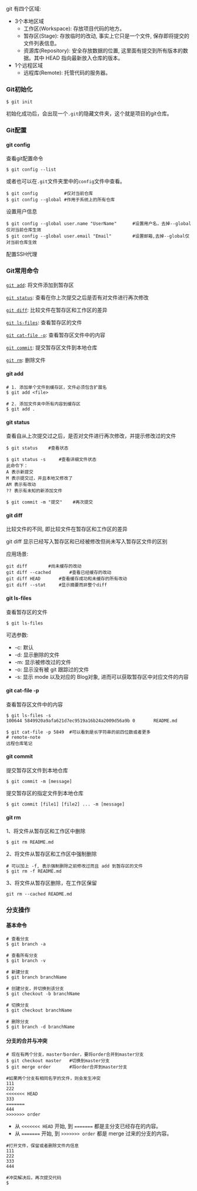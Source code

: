 git 有四个区域:

- 3个本地区域
  - 工作区(Workspace): 存放项目代码的地方。
  - 暂存区(Stage): 存放临时的改动, 事实上它只是一个文件, 保存即将提交的文件列表信息。
  - 资源库(Repository): 安全存放数据的位置, 这里面有提交到所有版本的数据。其中 HEAD 指向最新放入仓库的版本。
- 1个远程区域
  - 远程库(Remote): 托管代码的服务器。

### Git初始化

```git
$ git init
```

初始化成功后，会出现一个`.git`的隐藏文件夹，这个就是项目的git仓库。

### Git配置

#### git config

查看git配置命令

```
$ git config --list
```

或者也可以在`.git`文件夹里中的`config`文件中查看。

```
$ git config		  #仅对当前仓库
$ git config --global #作用于系统上的所有仓库
```

设置用户信息

```
$ git config --global user.name "UserName"		#设置用户名，去掉--global仅对当前仓库生效
$ git config --global user.email "Email"		#设置邮箱,去掉--global仅对当前仓库生效
```

配置SSH代理



### Git常用命令

<a href="#git add">`git add`</a>: 将文件添加到暂存区

<a href="#git status">`git status`</a>: 查看在你上次提交之后是否有对文件进行再次修改

<a href="git diff">`git diff`</a>: 比较文件在暂存区和工作区的差异

<a href="#git ls-files">`git ls-files`</a>: 查看暂存区的文件

<a href="#git cat-file -p">`git cat-file -p`</a>: 查看暂存区文件中的内容

<a href="#git commit">`git commit`</a>: 提交暂存区文件到本地仓库

<a href="#git rm">`git rm`</a>: 删除文件



#### <a id="git add">git add</a>

```
# 1. 添加单个文件到缓存区，文件必须包含扩展名
$ git add <file>    

# 2. 添加文件夹中所有内容到缓存区
$ git add .         
```

#### <a id="git status">git status</a>

查看自从上次提交过之后，是否对文件进行再次修改，并提示修改过的文件

```
$ git status	#查看状态

$ git status -s		#查看详细文件状态
此命令下：
A 表示新提交
M 表示提交过，并且本地又修改了
AM 表示有改动
?? 表示有未知的新添加文件

$ git commit -m "提交"	#再次提交
```

#### <a id="git diff">git diff</a>

比较文件的不同, 即比较文件在暂存区和工作区的差异

git diff 显示已经写入暂存区和已经被修改但尚未写入暂存区文件的区别

应用场景:

```
git diff		#尚未缓存的改动
git diff --cached		#查看已经缓存的改动
git diff HEAD		#查看缓存成功和未缓存的所有改动
git diff --stat		#显示摘要而非整个diff
```

#### <a id="git ls-files">git ls-files</a>

查看暂存区的文件

```
$ git ls-files
```

可选参数:

- -c: 默认
- -d: 显示删除的文件
- -m: 显示被修改过的文件
- -o: 显示没有被 git 跟踪过的文件
- -s: 显示 mode 以及对应的 Blog对象, 进而可以获取暂存区中对应文件的内容

#### <a id="git cat-file -p">git cat-file -p</a>

查看暂存区文件中的内容

```
$ git ls-files -s
100644 5849920a9afa621d7ec9519a16b24a2009d56a9b 0       README.md

$ git cat-file -p 5849	#可以看到是长字符串的前四位数或者更多
# remote-note
远程仓库笔记
```

#### <a id="git commit">git commit</a>

提交暂存区文件到本地仓库

```
$ git commit -m [message]
```

提交暂存区的指定文件到本地仓库

```
$ git commit [file1] [file2] ... -m [message]
```

#### <a id="git rm">git rm</a>

1、将文件从暂存区和工作区中删除

```
$ git rm README.md
```

2、将文件从暂存区和工作区中强制删除

```
# 可以加上 -f, 表示强制删除之前修改过而且 add 到暂存区的文件
$ git rm -f README.md
```

3、将文件从暂存区删除，在工作区保留

```
git rm --cached README.md
```

### 分支操作

#### 基本命令

```
# 查看分支
$ git branch -a 

# 查看所有分支
$ git branch -v

# 新建分支
$ git branch branchName

# 创建分支，并切换到该分支
$ git checkout -b branchName

# 切换分支
$ git checkout branchName

# 删除分支
$ git branch -d branchName
```

#### 分支的合并与冲突

```
# 现在有两个分支，master与order，要将order合并到master分支
$ git checkout master	#切换到master分支
$ git merge order		#将order合并到master分支
```

```
#如果两个分支有相同名字的文件，则会发生冲突
111
222
<<<<<<< HEAD
333
=======
444
>>>>>>> order
```

- 从 `<<<<<<< HEAD` 开始, 到 `=======` 都是主分支已经存在的内容。
- 从 `=======` 开始, 到 `>>>>>>> order` 都是 merge 过来的分支的内容。

```
#打开文件，保留或者删除文件内信息
111
222
333
444

#冲突解决后，再次提交代码
$
```

